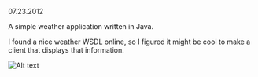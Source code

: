 07.23.2012

A simple weather application written in Java.

I found a nice weather WSDL online, so I figured it might be cool
to make a client that displays that information.

![Alt text](https://github.com/math4tots/WeatherApp/blob/master/pic1.png)